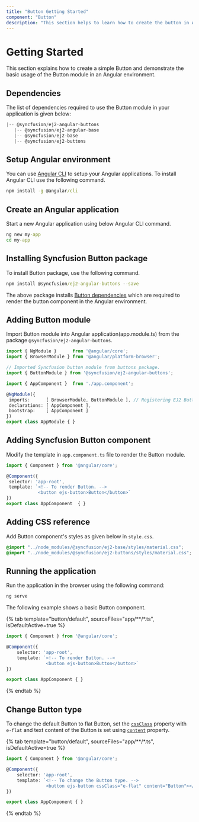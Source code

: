 ```yaml
---
title: "Button Getting Started"
component: "Button"
description: "This section helps to learn how to create the button in Angular application with its basic features in step-by-step procedure."
---
```


# Getting Started

This section explains how to create a simple Button and demonstrate the basic usage of the Button module in an Angular environment.

## Dependencies

The list of dependencies required to use the Button module in your application is given below:

 ```typescript
|-- @syncfusion/ej2-angular-buttons
    |-- @syncfusion/ej2-angular-base
    |-- @syncfusion/ej2-base
    |-- @syncfusion/ej2-buttons
```

## Setup Angular environment

You can use [Angular CLI](https://github.com/angular/angular-cli) to setup your Angular applications. To install Angular CLI use the following command.

```cmd
npm install -g @angular/cli
```

## Create an Angular application

Start a new Angular application using below Angular CLI command.

```cmd
ng new my-app
cd my-app
```

## Installing Syncfusion Button package

To install Button package, use the following command.

```cmd
npm install @syncfusion/ej2-angular-buttons --save
```

The above package installs [Button dependencies](./getting-started#dependencies) which
are required to render the button component in the Angular environment.

## Adding Button module

Import Button module into Angular application(app.module.ts) from the package
`@syncfusion/ej2-angular-buttons`.

 ```typescript
import { NgModule }      from '@angular/core';
import { BrowserModule } from '@angular/platform-browser';

// Imported Syncfusion button module from buttons package.
import { ButtonModule } from '@syncfusion/ej2-angular-buttons';

import { AppComponent }  from './app.component';

@NgModule({
  imports:      [ BrowserModule, ButtonModule ], // Registering EJ2 Button Module
  declarations: [ AppComponent ],
  bootstrap:    [ AppComponent ]
})
export class AppModule { }
```

## Adding Syncfusion Button component

Modify the template in `app.component.ts` file to render the Button module.

 ```typescript
import { Component } from '@angular/core';

@Component({
  selector: 'app-root',
  template: `<!-- To render Button. -->
             <button ejs-button>Button</button>`
})
export class AppComponent  { }
```

## Adding CSS reference

Add Button component's styles as given below in `style.css`.

```css
@import "../node_modules/@syncfusion/ej2-base/styles/material.css";
@import "../node_modules/@syncfusion/ej2-buttons/styles/material.css";
```

## Running the application

Run the application in the browser using the following command:

```cmd
ng serve
```

The following example shows a basic Button component.

{% tab template="button/default", sourceFiles="app/**/*.ts", isDefaultActive=true %}

```typescript
import { Component } from '@angular/core';

@Component({
    selector: 'app-root',
    template: `<!-- To render Button. -->
               <button ejs-button>Button</button>`
})

export class AppComponent { }
```

{% endtab %}

## Change Button type

To change the default Button to flat Button, set the [`cssClass`](../api/button#cssclass) property with `e-flat` and text content of the Button is set using [`content`](../api/button#content) property.

{% tab template="button/default", sourceFiles="app/**/*.ts", isDefaultActive=true %}

```typescript
import { Component } from '@angular/core';

@Component({
    selector: 'app-root',
    template: `<!-- To change the Button type. -->
               <button ejs-button cssClass="e-flat" content="Button"></button>`
})

export class AppComponent { }
```

{% endtab %}
